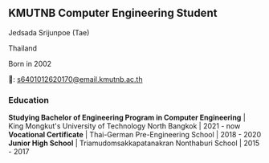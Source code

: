 ## KMUTNB Computer Engineering Student

Jedsada Srijunpoe (Tae)

Thailand

Born in 2002

📧: [s6401012620170@email.kmutnb.ac.th](mailto:s6401012620170@email.kmutnb.ac.th)

### Education

**Studying Bachelor of Engineering Program in Computer Engineering** | King Mongkut's University of Technology North Bangkok | 2021 - now
**Vocational Certificate** | Thai-German Pre-Engineering School | 2018 - 2020
**Junior High School** | Triamudomsakkapatanakran Nonthaburi School | 2015 - 2017
